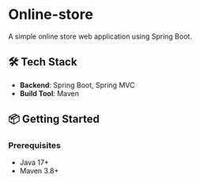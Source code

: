 # Online-store
A simple online store web application using Spring Boot.

## 🛠️ Tech Stack

- **Backend**: Spring Boot, Spring MVC
- **Build Tool**: Maven

## 📦 Getting Started

### Prerequisites

- Java 17+
- Maven 3.8+
